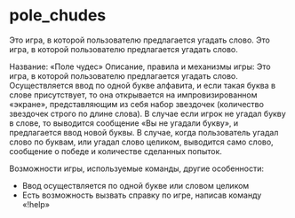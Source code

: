 # pole_chudes
Это игра, в которой пользователю предлагается угадать слово.
Это игра, в которой пользователю предлагается угадать слово.

Название: «Поле чудес»
Описание, правила и механизмы игры: Это игра, в которой пользователю предлагается угадать слово.
Осуществляется ввод по одной букве алфавита, и если такая буква в слове присутствует, то она открывается на импровизированном «экране»,
представляющим из себя набор звездочек (количество звездочек строго по длине слова).
В случае если игрок не угадал букву в слове, то выводится сообщение «Вы не угадали букву», и предлагается ввод новой буквы.
В случае, когда пользователь угадал слово по буквам, или угадал слово целиком, выводится само слово, сообщение о победе и количестве сделанных попыток.

Возможности игры, используемые команды, другие особенности:
-	Ввод осуществляется по одной букве или словом целиком
-	Есть возможность вызвать справку по игре, написав команду «!help»
